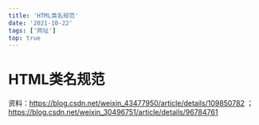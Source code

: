 ```yaml
---
title: 'HTML类名规范'
date: '2021-10-22'
tags: ['网址']
top: true
---
```


# HTML类名规范

资料：https://blog.csdn.net/weixin_43477950/article/details/109850782 ；https://blog.csdn.net/weixin_30496751/article/details/96784761

